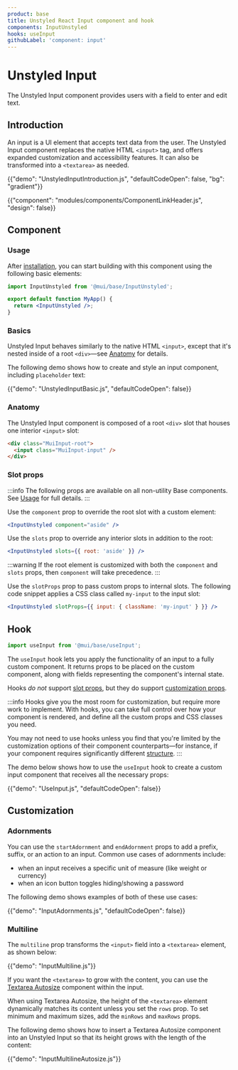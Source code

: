 ```yaml
---
product: base
title: Unstyled React Input component and hook
components: InputUnstyled
hooks: useInput
githubLabel: 'component: input'
---
```


# Unstyled Input

<p class="description">The Unstyled Input component provides users with a field to enter and edit text.</p>

## Introduction

An input is a UI element that accepts text data from the user.
The Unstyled Input component replaces the native HTML `<input>` tag, and offers expanded customization and accessibility features.
It can also be transformed into a `<textarea>` as needed.

{{"demo": "UnstyledInputIntroduction.js", "defaultCodeOpen": false, "bg": "gradient"}}

{{"component": "modules/components/ComponentLinkHeader.js", "design": false}}

## Component

### Usage

After [installation](/base/getting-started/installation/), you can start building with this component using the following basic elements:

```jsx
import InputUnstyled from '@mui/base/InputUnstyled';

export default function MyApp() {
  return <InputUnstyled />;
}
```

### Basics

Unstyled Input behaves similarly to the native HTML `<input>`, except that it's nested inside of a root `<div>`—see [Anatomy](#anatomy) for details.

The following demo shows how to create and style an input component, including `placeholder` text:

{{"demo": "UnstyledInputBasic.js", "defaultCodeOpen": false}}

### Anatomy

The Unstyled Input component is composed of a root `<div>` slot that houses one interior `<input>` slot:

```html
<div class="MuiInput-root">
  <input class="MuiInput-input" />
</div>
```

### Slot props

:::info
The following props are available on all non-utility Base components.
See [Usage](/base/getting-started/usage/) for full details.
:::

Use the `component` prop to override the root slot with a custom element:

```jsx
<InputUnstyled component="aside" />
```

Use the `slots` prop to override any interior slots in addition to the root:

```jsx
<InputUnstyled slots={{ root: 'aside' }} />
```

:::warning
If the root element is customized with both the `component` and `slots` props, then `component` will take precedence.
:::

Use the `slotProps` prop to pass custom props to internal slots.
The following code snippet applies a CSS class called `my-input` to the input slot:

```jsx
<InputUnstyled slotProps={{ input: { className: 'my-input' } }} />
```

## Hook

```js
import useInput from '@mui/base/useInput';
```

The `useInput` hook lets you apply the functionality of an input to a fully custom component.
It returns props to be placed on the custom component, along with fields representing the component's internal state.

Hooks _do not_ support [slot props](#slot-props), but they do support [customization props](#customization).

:::info
Hooks give you the most room for customization, but require more work to implement.
With hooks, you can take full control over how your component is rendered, and define all the custom props and CSS classes you need.

You may not need to use hooks unless you find that you're limited by the customization options of their component counterparts—for instance, if your component requires significantly different [structure](#anatomy).
:::

The demo below shows how to use the `useInput` hook to create a custom input component that receives all the necessary props:

{{"demo": "UseInput.js", "defaultCodeOpen": false}}

## Customization

### Adornments

You can use the `startAdornment` and `endAdornment` props to add a prefix, suffix, or an action to an input.
Common use cases of adornments include:

- when an input receives a specific unit of measure (like weight or currency)
- when an icon button toggles hiding/showing a password

The following demo shows examples of both of these use cases:

{{"demo": "InputAdornments.js", "defaultCodeOpen": false}}

### Multiline

The `multiline` prop transforms the `<input>` field into a `<textarea>` element, as shown below:

{{"demo": "InputMultiline.js"}}

If you want the `<textarea>` to grow with the content, you can use the [Textarea Autosize](/base/react-textarea-autosize/) component within the input.

When using Textarea Autosize, the height of the `<textarea>` element dynamically matches its content unless you set the `rows` prop.
To set minimum and maximum sizes, add the `minRows` and `maxRows` props.

The following demo shows how to insert a Textarea Autosize component into an Unstyled Input so that its height grows with the length of the content:

{{"demo": "InputMultilineAutosize.js"}}
